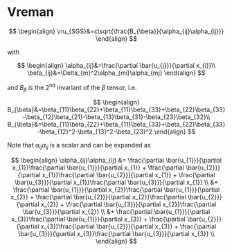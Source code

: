 # Vreman

$$
\begin{align}
\nu_{SGS}&=c\sqrt{\frac{B_{\beta}}{\alpha_{ij}\alpha_{ij}}}
\end{align}
$$

with

$$
\begin{align}
\alpha_{ij}&=\frac{\partial \bar{u_{j}}}{\partial x_{i}}\\
\beta_{ij}&=\Delta_{m}^2\alpha_{mi}\alpha_{mj}
\end{align}
$$

and $B_{\beta}$ is the $2^{\text{nd}}$ invariant of the $\beta$ tensor, i.e.

$$
\begin{align}
B_{\beta}&=\beta_{11}\beta_{22}+\beta_{11}\beta_{33}+\beta_{22}\beta_{33}-\beta_{12}\beta_{21}-\beta_{13}\beta_{31}-\beta_{23}\beta_{32}\\
B_{\beta}&=\beta_{11}\beta_{22}+\beta_{11}\beta_{33}+\beta_{22}\beta_{33}-\beta_{12}^2-\beta_{13}^2-\beta_{23}^2
\end{align}
$$

Note that $\alpha_{ij}\alpha_{ij}$ is a scalar and can be expanded as

$$
\begin{align}
\alpha_{ij}\alpha_{ij} &= \frac{\partial \bar{u_{1}}}{\partial x_{1}}\frac{\partial \bar{u_{1}}}{\partial x_{1}} + \frac{\partial \bar{u_{2}}}{\partial x_{1}}\frac{\partial \bar{u_{2}}}{\partial x_{1}} + \frac{\partial \bar{u_{3}}}{\partial x_{1}}\frac{\partial \bar{u_{3}}}{\partial x_{1}} \\
&+ \frac{\partial \bar{u_{1}}}{\partial x_{2}}\frac{\partial \bar{u_{1}}}{\partial x_{2}} + \frac{\partial \bar{u_{2}}}{\partial x_{2}}\frac{\partial \bar{u_{2}}}{\partial x_{2}} + \frac{\partial \bar{u_{3}}}{\partial x_{2}}\frac{\partial \bar{u_{3}}}{\partial x_{2}} \\
&+ \frac{\partial \bar{u_{1}}}{\partial x_{3}}\frac{\partial \bar{u_{1}}}{\partial x_{3}} + \frac{\partial \bar{u_{2}}}{\partial x_{3}}\frac{\partial \bar{u_{2}}}{\partial x_{3}} + \frac{\partial \bar{u_{3}}}{\partial x_{3}}\frac{\partial \bar{u_{3}}}{\partial x_{3}} \\
\end{align}
$$

